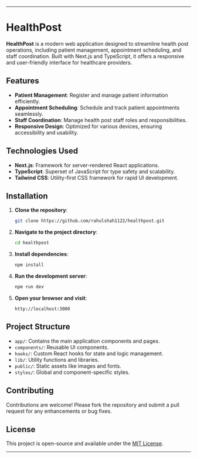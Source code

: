 

---

# HealthPost

**HealthPost** is a modern web application designed to streamline health post operations, including patient management, appointment scheduling, and staff coordination. Built with Next.js and TypeScript, it offers a responsive and user-friendly interface for healthcare providers.

## Features

- **Patient Management**: Register and manage patient information efficiently.
- **Appointment Scheduling**: Schedule and track patient appointments seamlessly.
- **Staff Coordination**: Manage health post staff roles and responsibilities.
- **Responsive Design**: Optimized for various devices, ensuring accessibility and usability.

## Technologies Used

- **Next.js**: Framework for server-rendered React applications.
- **TypeScript**: Superset of JavaScript for type safety and scalability.
- **Tailwind CSS**: Utility-first CSS framework for rapid UI development.

## Installation

1. **Clone the repository**:

   ```bash
   git clone https://github.com/rahulshah1122/healthpost.git
   ```

2. **Navigate to the project directory**:

   ```bash
   cd healthpost
   ```

3. **Install dependencies**:

   ```bash
   npm install
   ```

4. **Run the development server**:

   ```bash
   npm run dev
   ```

5. **Open your browser and visit**:

   ```
   http://localhost:3000
   ```

## Project Structure

- `app/`: Contains the main application components and pages.
- `components/`: Reusable UI components.
- `hooks/`: Custom React hooks for state and logic management.
- `lib/`: Utility functions and libraries.
- `public/`: Static assets like images and fonts.
- `styles/`: Global and component-specific styles.

## Contributing

Contributions are welcome! Please fork the repository and submit a pull request for any enhancements or bug fixes.

## License

This project is open-source and available under the [MIT License](LICENSE).

---

